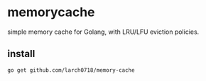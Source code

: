 # memorycache

simple memory cache for Golang, with LRU/LFU eviction policies.

## install

    go get github.com/larch0718/memory-cache
